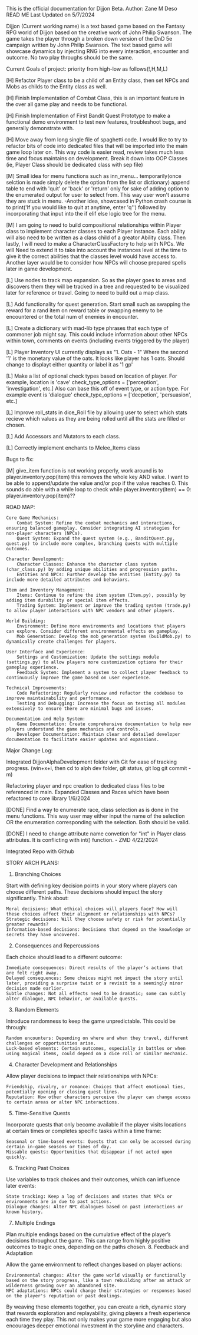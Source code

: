 This is the official documentation for Dijjon Beta.
Author: Zane M Deso
READ ME Last Updated on 5/7/2024

Dijjon (Current working name) is a text based game based on the Fantasy RPG world of Dijjon based on the creative work of John Philip Swanson. The game takes the player through a broken down version of the DnD 5e campaign written by John Philip Swanson. The text based game will showcase dynamics by injecting RNG into every interaction, encounter and outcome. No two play throughs should be the same. 





Current Goals of project: priority from high-low as follows(!,H,M,L)

[H] Refactor Player class to be a child of an Entity class, then set NPCs and Mobs as childs to the Entity class as well.

[H] Finish Implementation of Combat Class, this is an important feature in the over all game play and needs to be functional.

[H] Finish Implementation of First Bandit Quest Prototype to make a functional demo environment to test new features, troubleshoot bugs, and generally demonstrate with.

[H] Move away from long single file of spaghetti code. I would like to try to refactor bits of code into dedicated files that will be imported into the main game loop later on. This way code is easier read, review takes much less time and focus maintains on development. Break it down into OOP Classes (ie, Player Class should be dedicated class with sep file)

[M] Small idea for menu functions such as inn_menu... temporarily(once selction is made simply delete the option from the list or dictionary) append table to end with 'quit' or 'back' or 'return' only for sake of adding option to the enumerated output for user to select from. This way user won't assume they are stuck in menu.
-Another idea, showcased in Python crash course is to print('If you would like to quit at anytime, enter 'q'') followed by incorporating that input into the if elif else logic tree for the menu.

[M] I am going to need to build compositional relationships within Player class to implement character classes to each Player instance. Each ability will also need to be written as a class child of a greator Ability class. Then lastly, I will need to make a CharacterClassFactory to help with NPCs. We will Need to extend it to take into account the instances level at the time to give it the correct abilities that the classes level would have access to. Another layer would be to consider how NPCs will choose prepared spells later in game development.

[L] Use nodes to track map expansion. So as the player goes to areas and discovers them they will be tracked in a  tree and requested to be visualized later for reference or travel. Going to need to build out a map class.

[L] Add functionality for quest generation. Start small such as swapping the reward for a rand item on reward table or swapping enemy to be encountered or the total num of enemies in encounter.

[L] Create a dictionary with mad-lib type phrases that each type of commoner job might say. This could include information about other NPCs within town, comments on events (including events triggered by the player)

[L] Player Inventory UI currently displays as "1. Oats - 1" Where the second '1' is the monetary value of the oats. It looks like player has 1 oats. Should change to displayt either quantity or label it as '1 gp'

[L] Make a list of optional check types based on location of player. For example, location is 'cave' check_type_options = ['perception', 'investigation', etc.] Also can base this off of event type, or action type. For example event is 'dialogue' check_type_options = ['decpetion', 'persuasion', etc.]

[L] Improve roll_stats in dice_Roll file by allowing user to select which stats recieve which values as they are being rolled until all the stats are filled or chosen.

[L] Add Accessors and Mutators to each class.

[L] Correctly implement enchants to Melee_Items class




Bugs to fix:

[M] give_item function is not working properly, work around is to player.inventory.pop(item) this removes the whole key AND value. I want to be able to append/update the value and/or pop if the value reaches 0. This sounds do able with a while loop to check while player.inventory(item) == 0: player.inventory.pop(item)??

ROAD MAP:

    Core Game Mechanics:
        Combat System: Refine the combat mechanics and interactions, ensuring balanced gameplay. Consider integrating AI strategies for non-player characters (NPCs).
        Quest System: Expand the quest system (e.g., BanditQuest.py, quest.py) to include more complex, branching quests with multiple outcomes.

    Character Development:
        Character Classes: Enhance the character class system (char_class.py) by adding unique abilities and progression paths.
        Entities and NPCs: Further develop the entities (Entity.py) to include more detailed attributes and behaviors.

    Item and Inventory Management:
        Items: Continue to refine the item system (Item.py), possibly by adding item durability or special item effects.
        Trading System: Implement or improve the trading system (trade.py) to allow player interactions with NPC vendors and other players.

    World Building:
        Environment: Define more environments and locations that players can explore. Consider different environmental effects on gameplay.
        Mob Generation: Develop the mob generation system (buildMob.py) to dynamically create challenges for players.

    User Interface and Experience:
        Settings and Customization: Update the settings module (settings.py) to allow players more customization options for their gameplay experience.
        Feedback System: Implement a system to collect player feedback to continuously improve the game based on user experience.

    Technical Improvements:
        Code Refactoring: Regularly review and refactor the codebase to improve maintainability and performance.
        Testing and Debugging: Increase the focus on testing all modules extensively to ensure there are minimal bugs and issues.

    Documentation and Help System:
        Game Documentation: Create comprehensive documentation to help new players understand the game mechanics and controls.
        Developer Documentation: Maintain clear and detailed developer documentation to facilitate easier updates and expansions.

Major Change Log:

Integrated DijjonAlphaDevelopment folder with Git for ease of tracking progress. (win+x+i, then cd to alph dev folder, git status, git log git commit -m)

Refactoring player and npc creation to dedicated class files to be referenced in main. Expanded Classes and Races which have been refactored to core library 1/6/2024

[DONE] Find a way to enumerate race, class selection as is done in the menu functions. This way user may either input the name of the selection OR the enumeration corresponding with the selection. Both should be valid.

[DONE] I need to change attribute name convetion for "int" in Player class attributes. It is conflicting with int() function. - ZMD 4/22/2024

Integrated Repo with Github


STORY ARCH PLANS:

1. Branching Choices

Start with defining key decision points in your story where players can choose different paths. These decisions should impact the story significantly. Think about:

    Moral decisions: What ethical choices will players face? How will these choices affect their alignment or relationships with NPCs?
    Strategic decisions: Will they choose safety or risk for potentially greater rewards?
    Information-based decisions: Decisions that depend on the knowledge or secrets they have uncovered.

2. Consequences and Repercussions

Each choice should lead to a different outcome:

    Immediate consequences: Direct results of the player’s actions that are felt right away.
    Delayed consequences: Some choices might not impact the story until later, providing a surprise twist or a revisit to a seemingly minor decision made earlier.
    Subtle changes: Not all effects need to be dramatic; some can subtly alter dialogue, NPC behavior, or available quests.

3. Random Elements

Introduce randomness to keep the game unpredictable. This could be through:

    Random encounters: Depending on where and when they travel, different challenges or opportunities arise.
    Luck-based elements: Certain outcomes, especially in battles or when using magical items, could depend on a dice roll or similar mechanic.

4. Character Development and Relationships

Allow player decisions to impact their relationships with NPCs:

    Friendship, rivalry, or romance: Choices that affect emotional ties, potentially opening or closing quest lines.
    Reputation: How other characters perceive the player can change access to certain areas or alter NPC interactions.

5. Time-Sensitive Quests

Incorporate quests that only become available if the player visits locations at certain times or completes specific tasks within a time frame:

    Seasonal or time-based events: Quests that can only be accessed during certain in-game seasons or times of day.
    Missable quests: Opportunities that disappear if not acted upon quickly.

6. Tracking Past Choices

Use variables to track choices and their outcomes, which can influence later events:

    State tracking: Keep a log of decisions and states that NPCs or environments are in due to past actions.
    Dialogue changes: Alter NPC dialogues based on past interactions or known history.

7. Multiple Endings

Plan multiple endings based on the cumulative effect of the player’s decisions throughout the game. This can range from highly positive outcomes to tragic ones, depending on the paths chosen.
8. Feedback and Adaptation

Allow the game environment to reflect changes based on player actions:

    Environmental changes: Alter the game world visually or functionally based on the story progress, like a town rebuilding after an attack or wilderness growing over an abandoned site.
    NPC adaptations: NPCs could change their strategies or responses based on the player's reputation or past dealings.

By weaving these elements together, you can create a rich, dynamic story that rewards exploration and replayability, giving players a fresh experience each time they play. This not only makes your game more engaging but also encourages deeper emotional investment in the storyline and characters.